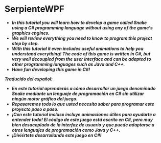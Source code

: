 # SerpienteWPF

- **_In this tutorial you will learn how to develop a game called Snake using a C# programming language without using any of the game's graphics engines._**
- **_We will review everything you need to know to program this project step by step._**
- **_With this tutorial it even includes useful animations to help you understand everything! The code of this game is written in C#, but very well decoupled from the user interface and can be adapted to other programming languages ​​such as Java and C++._**
- **_Have fun developing this game in C#!_**

**_Traducido del español:_**

- **_En este tutorial aprenderás a cómo desarrollar un juego denominado Snake mediante un lenguaje de programación en C# sin utilizar ningún motor gráfico del juego._**
- **_Repasaremos todo lo que usted necesita saber para programar este proyecto paso a paso._**
- **_¡Con este tutorial incluso incluye animaciones útiles para ayudarte a entender todo! El código de este juego está escrito en C#, pero muy bien desacoplado de la interfaz de usuario y que puede adaptarse a otros lenguajes de programación como Java y C++._**
- **_¡Diviértete desarrollando este juego en C#!_**
